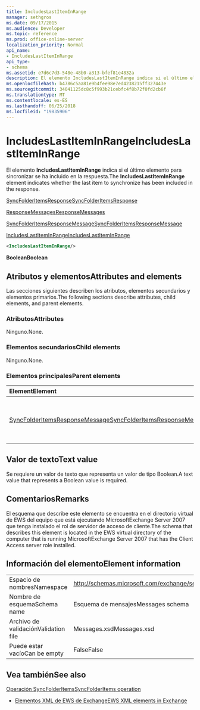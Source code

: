 ```yaml
---
title: IncludesLastItemInRange
manager: sethgros
ms.date: 09/17/2015
ms.audience: Developer
ms.topic: reference
ms.prod: office-online-server
localization_priority: Normal
api_name:
- IncludesLastItemInRange
api_type:
- schema
ms.assetid: e7d6c7d3-548e-48b0-a313-bfef81e4832a
description: El elemento IncludesLastItemInRange indica si el último elemento para sincronizar se ha incluido en la respuesta.
ms.openlocfilehash: b4786c5aa81e9b4fee98e7ed4238215ff327443e
ms.sourcegitcommit: 34041125dc8c5f993b21cebfc4f8b72f0fd2cb6f
ms.translationtype: MT
ms.contentlocale: es-ES
ms.lasthandoff: 06/25/2018
ms.locfileid: "19835906"
---
```

# <a name="includeslastiteminrange"></a><span data-ttu-id="2fc12-103">IncludesLastItemInRange</span><span class="sxs-lookup"><span data-stu-id="2fc12-103">IncludesLastItemInRange</span></span>

<span data-ttu-id="2fc12-104">El elemento **IncludesLastItemInRange** indica si el último elemento para sincronizar se ha incluido en la respuesta.</span><span class="sxs-lookup"><span data-stu-id="2fc12-104">The **IncludesLastItemInRange** element indicates whether the last item to synchronize has been included in the response.</span></span> 
  
[<span data-ttu-id="2fc12-105">SyncFolderItemsResponse</span><span class="sxs-lookup"><span data-stu-id="2fc12-105">SyncFolderItemsResponse</span></span>](syncfolderitemsresponse.md)
  
[<span data-ttu-id="2fc12-106">ResponseMessages</span><span class="sxs-lookup"><span data-stu-id="2fc12-106">ResponseMessages</span></span>](responsemessages.md)
  
[<span data-ttu-id="2fc12-107">SyncFolderItemsResponseMessage</span><span class="sxs-lookup"><span data-stu-id="2fc12-107">SyncFolderItemsResponseMessage</span></span>](syncfolderitemsresponsemessage.md)
  
[<span data-ttu-id="2fc12-108">IncludesLastItemInRange</span><span class="sxs-lookup"><span data-stu-id="2fc12-108">IncludesLastItemInRange</span></span>](includeslastiteminrange.md)
  
```xml
<IncludesLastItemInRange/>
```

 <span data-ttu-id="2fc12-109">**Boolean**</span><span class="sxs-lookup"><span data-stu-id="2fc12-109">**Boolean**</span></span>
## <a name="attributes-and-elements"></a><span data-ttu-id="2fc12-110">Atributos y elementos</span><span class="sxs-lookup"><span data-stu-id="2fc12-110">Attributes and elements</span></span>

<span data-ttu-id="2fc12-111">Las secciones siguientes describen los atributos, elementos secundarios y elementos primarios.</span><span class="sxs-lookup"><span data-stu-id="2fc12-111">The following sections describe attributes, child elements, and parent elements.</span></span>
  
### <a name="attributes"></a><span data-ttu-id="2fc12-112">Atributos</span><span class="sxs-lookup"><span data-stu-id="2fc12-112">Attributes</span></span>

<span data-ttu-id="2fc12-113">Ninguno.</span><span class="sxs-lookup"><span data-stu-id="2fc12-113">None.</span></span>
  
### <a name="child-elements"></a><span data-ttu-id="2fc12-114">Elementos secundarios</span><span class="sxs-lookup"><span data-stu-id="2fc12-114">Child elements</span></span>

<span data-ttu-id="2fc12-115">Ninguno.</span><span class="sxs-lookup"><span data-stu-id="2fc12-115">None.</span></span>
  
### <a name="parent-elements"></a><span data-ttu-id="2fc12-116">Elementos principales</span><span class="sxs-lookup"><span data-stu-id="2fc12-116">Parent elements</span></span>

|<span data-ttu-id="2fc12-117">**Element**</span><span class="sxs-lookup"><span data-stu-id="2fc12-117">**Element**</span></span>|<span data-ttu-id="2fc12-118">**Descripción**</span><span class="sxs-lookup"><span data-stu-id="2fc12-118">**Description**</span></span>|
|:-----|:-----|
|[<span data-ttu-id="2fc12-119">SyncFolderItemsResponseMessage</span><span class="sxs-lookup"><span data-stu-id="2fc12-119">SyncFolderItemsResponseMessage</span></span>](syncfolderitemsresponsemessage.md) <br/> |<span data-ttu-id="2fc12-120">Contiene el estado y el resultado de una solicitud de SyncFolderItems.</span><span class="sxs-lookup"><span data-stu-id="2fc12-120">Contains the status and result of a SyncFolderItems request.</span></span>  <br/> |
   
## <a name="text-value"></a><span data-ttu-id="2fc12-121">Valor de texto</span><span class="sxs-lookup"><span data-stu-id="2fc12-121">Text value</span></span>

<span data-ttu-id="2fc12-122">Se requiere un valor de texto que representa un valor de tipo Boolean.</span><span class="sxs-lookup"><span data-stu-id="2fc12-122">A text value that represents a Boolean value is required.</span></span>
  
## <a name="remarks"></a><span data-ttu-id="2fc12-123">Comentarios</span><span class="sxs-lookup"><span data-stu-id="2fc12-123">Remarks</span></span>

<span data-ttu-id="2fc12-124">El esquema que describe este elemento se encuentra en el directorio virtual de EWS del equipo que está ejecutando MicrosoftExchange Server 2007 que tenga instalado el rol de servidor de acceso de cliente.</span><span class="sxs-lookup"><span data-stu-id="2fc12-124">The schema that describes this element is located in the EWS virtual directory of the computer that is running MicrosoftExchange Server 2007 that has the Client Access server role installed.</span></span>
  
## <a name="element-information"></a><span data-ttu-id="2fc12-125">Información del elemento</span><span class="sxs-lookup"><span data-stu-id="2fc12-125">Element information</span></span>

|||
|:-----|:-----|
|<span data-ttu-id="2fc12-126">Espacio de nombres</span><span class="sxs-lookup"><span data-stu-id="2fc12-126">Namespace</span></span>  <br/> |http://schemas.microsoft.com/exchange/services/2006/messages  <br/> |
|<span data-ttu-id="2fc12-127">Nombre de esquema</span><span class="sxs-lookup"><span data-stu-id="2fc12-127">Schema name</span></span>  <br/> |<span data-ttu-id="2fc12-128">Esquema de mensajes</span><span class="sxs-lookup"><span data-stu-id="2fc12-128">Messages schema</span></span>  <br/> |
|<span data-ttu-id="2fc12-129">Archivo de validación</span><span class="sxs-lookup"><span data-stu-id="2fc12-129">Validation file</span></span>  <br/> |<span data-ttu-id="2fc12-130">Messages.xsd</span><span class="sxs-lookup"><span data-stu-id="2fc12-130">Messages.xsd</span></span>  <br/> |
|<span data-ttu-id="2fc12-131">Puede estar vacío</span><span class="sxs-lookup"><span data-stu-id="2fc12-131">Can be empty</span></span>  <br/> |<span data-ttu-id="2fc12-132">False</span><span class="sxs-lookup"><span data-stu-id="2fc12-132">False</span></span>  <br/> |
   
## <a name="see-also"></a><span data-ttu-id="2fc12-133">Vea también</span><span class="sxs-lookup"><span data-stu-id="2fc12-133">See also</span></span>



[<span data-ttu-id="2fc12-134">Operación SyncFolderItems</span><span class="sxs-lookup"><span data-stu-id="2fc12-134">SyncFolderItems operation</span></span>](syncfolderitems-operation.md)


- [<span data-ttu-id="2fc12-135">Elementos XML de EWS de Exchange</span><span class="sxs-lookup"><span data-stu-id="2fc12-135">EWS XML elements in Exchange</span></span>](ews-xml-elements-in-exchange.md)

